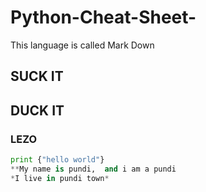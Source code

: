 # Python-Cheat-Sheet-
This language is called Mark Down
## SUCK IT 
## DUCK IT
### LEZO
```python 
print {"hello world"} 
**My name is pundi,  and i am a pundi 
*I live in pundi town*
